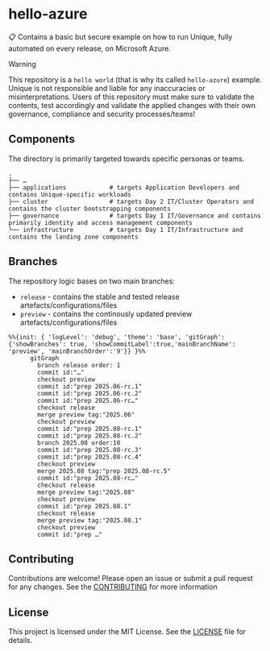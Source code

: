 # hello-azure
📋 Contains a basic but secure example on how to run Unique, fully automated on every release, on Microsoft Azure.

> [!WARNING]  
> This repository is a `hello world` (that is why its called `hello-azure`) example. Unique is not responsible and liable for any inaccuracies or misinterpretations. Users of this repository must make sure to validate the contents, test accordingly and validate the applied changes with their own governance, compliance and security processes/teams!

## Components

The directory is primarily targeted towards specific personas or teams.

```
.
├── …
├── applications            # targets Application Developers and contains Unique-specific workloads
├── cluster                 # targets Day 2 IT/Cluster Operators and contains the cluster bootstrapping components
├── governance              # targets Day 1 IT/Governance and contains primarily identity and access management components
└── infrastructure          # targets Day 1 IT/Infrastructure and contains the landing zone components
```

## Branches

The repository logic bases on two main branches:

- `release` - contains the stable and tested release artefacts/configurations/files
- `preview` - contains the continously updated preview artefacts/configurations/files

<!-- https://mermaid.live/edit#pako:eNqtVMtOwzAQ_JWVpciXgtpCUfERkLhUcOCGcnGSxbEax5HjtEJRJL6GD-NLsPNQoVCIKDnFs-PZmbXsmsQ6QcJIENQyl5ZBDTTTYoUbzCgDmmBUCToBalNU6JGIl-gBIe2t4UXqsJqWqd5eGZ7HKZYOsKZCR_HotVZK2hWPvF6LU8Vl3pHveKdZGNxI3HrZXfHeJGgoo5e0aaAJgjCH9hsaD2uAqOWDwQydOdB-I4PZjhC3JkAmLCRvL68h-VBKMV7rykLv4ftNrljAfDpfnE4vTkx8Ovsk8QNxPpJ4yFWfaVdRaAQOZsFy4bR6maNiLcfGWn6J1Y-_L_fjn03HKZ2NbXk-Ll43n8FLN599qcXInv9wKMvjDmXvRP5i4IDE7xba9GRCnLa7lIl7JGrPDkn7FISEud-Em7WXbxyPV1Y_POcx6a45MboSKWFPPCvdqioSbvFGcmG4GigFzx-1Vj2peQct510C -->
```mermaid
%%{init: { 'logLevel': 'debug', 'theme': 'base', 'gitGraph': {'showBranches': true, 'showCommitLabel':true,'mainBranchName': 'preview', 'mainBranchOrder':'9'}} }%%
      gitGraph
        branch release order: 1
        commit id:"…"
        checkout preview
        commit id:"prep 2025.06-rc.1"
        commit id:"prep 2025.06-rc.2"
        commit id:"prep 2025.06-rc…"
        checkout release
        merge preview tag:"2025.06"
        checkout preview
        commit id:"prep 2025.08-rc.1"
        commit id:"prep 2025.08-rc.2"
        branch 2025.08 order:10
        commit id:"prep 2025.08-rc.3"
        commit id:"prep 2025.08-rc.4"
        checkout preview
        merge 2025.08 tag:"prep 2025.08-rc.5"
        commit id:"prep 2025.08-rc…"
        checkout release
        merge preview tag:"2025.08"
        checkout preview
        commit id:"prep 2025.08.1"
        checkout release
        merge preview tag:"2025.08.1"
        checkout preview
        commit id:"prep …"
```

## Contributing
Contributions are welcome! Please open an issue or submit a pull request for any changes.  See the [CONTRIBUTING](CONTRIBUTING) for more information

## License
This project is licensed under the MIT License. See the [LICENSE](LICENSE) file for details.
